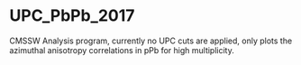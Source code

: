 # UPC_PbPb_2017

 CMSSW Analysis program, currently no UPC cuts are applied, only plots the azimuthal anisotropy correlations in pPb for high multiplicity.
